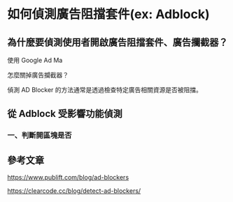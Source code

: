 # 如何偵測廣告阻擋套件(ex: Adblock)

## 為什麼要偵測使用者開啟廣告阻擋套件、廣告攔截器？

使用 Google Ad Ma

怎麼關掉廣告攔截器？

偵測 AD Blocker 的方法通常是透過檢查特定廣告相關資源是否被阻擋。

## 從 Adblock 受影響功能偵測

### 一、判斷開區塊是否

###

## 參考文章

https://www.publift.com/blog/ad-blockers

https://clearcode.cc/blog/detect-ad-blockers/
